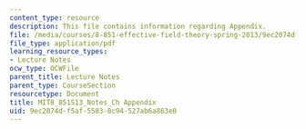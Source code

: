 ```yaml
---
content_type: resource
description: This file contains information regarding Appendix.
file: /media/courses/8-851-effective-field-theory-spring-2013/9ec2074df5af55838c94527ab6a863e0_MIT8_851S13_Appendix.pdf
file_type: application/pdf
learning_resource_types:
- Lecture Notes
ocw_type: OCWFile
parent_title: Lecture Notes
parent_type: CourseSection
resourcetype: Document
title: MIT8_851S13_Notes_Ch Appendix
uid: 9ec2074d-f5af-5583-8c94-527ab6a863e0
---
```

